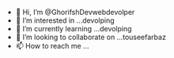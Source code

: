 - 👋 Hi, I’m @GhorifshDevwebdevolper
- 👀 I’m interested in ...devolping
- 🌱 I’m currently learning ...devolping
- 💞️ I’m looking to collaborate on ...touseefarbaz
- 📫 How to reach me ...

<!---
GhorifshDev/GhorifshDev is a ✨ special ✨ repository because its `README.md` (this file) appears on your GitHub profile.
You can click the Preview link to take a look at your changes.
--->
